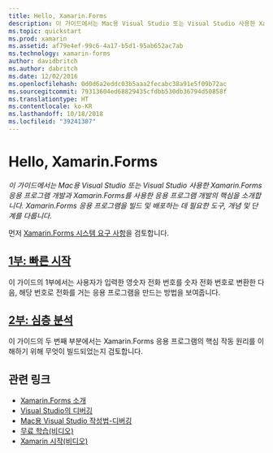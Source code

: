 ```yaml
---
title: Hello, Xamarin.Forms
description: 이 가이드에서는 Mac용 Visual Studio 또는 Visual Studio 사용한 Xamarin.Forms 응용 프로그램 개발과 Xamarin.Forms를 사용한 응용 프로그램 개발의 핵심을 소개합니다.
ms.topic: quickstart
ms.prod: xamarin
ms.assetid: af79e4ef-99c6-4a17-b5d1-95ab652ac7ab
ms.technology: xamarin-forms
author: davidbritch
ms.author: dabritch
ms.date: 12/02/2016
ms.openlocfilehash: 0d0d6a2eddc03b5aaa2fecabc38a91e5f09b72ac
ms.sourcegitcommit: 79313604ed68829435cfdbb530db36794d50858f
ms.translationtype: HT
ms.contentlocale: ko-KR
ms.lasthandoff: 10/18/2018
ms.locfileid: "39241307"
---
```

# <a name="hello-xamarinforms"></a>Hello, Xamarin.Forms

_이 가이드에서는 Mac용 Visual Studio 또는 Visual Studio 사용한 Xamarin.Forms 응용 프로그램 개발과 Xamarin.Forms를 사용한 응용 프로그램 개발의 핵심을 소개합니다. Xamarin.Forms 응용 프로그램을 빌드 및 배포하는 데 필요한 도구, 개념 및 단계를 다룹니다._

먼저 [Xamarin.Forms 시스템 요구 사항](~/cross-platform/get-started/installation/index.md)을 검토합니다.

## <a name="part-1-quickstartxamarin-formsget-startedhello-xamarin-formsquickstartmd"></a>[1부: 빠른 시작](~/xamarin-forms/get-started/hello-xamarin-forms/quickstart.md)

이 가이드의 1부에서는 사용자가 입력한 영숫자 전화 번호를 숫자 전화 번호로 변환한 다음, 해당 번호로 전화를 거는 응용 프로그램을 만드는 방법을 보여줍니다.

## <a name="part-2-deep-divexamarin-formsget-startedhello-xamarin-formsdeepdivemd"></a>[2부: 심층 분석](~/xamarin-forms/get-started/hello-xamarin-forms/deepdive.md)

이 가이드의 두 번째 부분에서는 Xamarin.Forms 응용 프로그램의 핵심 작동 원리를 이해하기 위해 무엇이 빌드되었는지 검토합니다.


## <a name="related-links"></a>관련 링크

- [Xamarin.Forms 소개](~/xamarin-forms/get-started/introduction-to-xamarin-forms.md)
- [Visual Studio의 디버깅](http://msdn.microsoft.com/library/k0k771bt%28v=vs.90%29.aspx)
- [Mac용 Visual Studio 작성법-디버깅](https://github.com/xamarin/recipes/tree/master/Recipes/cross-platform/ide/debugging)
- [무료 학습(비디오)](https://university.xamarin.com/self-guided)
- [Xamarin 시작(비디오)](https://developer.xamarin.com/videos/)